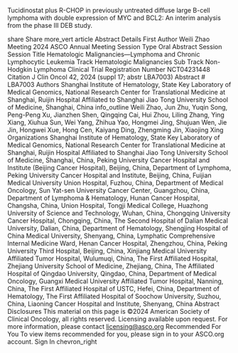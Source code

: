 Tucidinostat plus R-CHOP in previously untreated diffuse large B-cell lymphoma with double expression of MYC and BCL2: An interim analysis from the phase III 
DEB study.

share Share more_vert article Abstract Details First Author Weili Zhao Meeting 2024 ASCO Annual Meeting Session Type Oral Abstract Session Session Title Hematologic Malignancies—Lymphoma and Chronic Lymphocytic Leukemia Track Hematologic Malignancies Sub Track Non-Hodgkin Lymphoma Clinical Trial Registration Number NCT04231448 Citation J Clin Oncol 42, 2024 (suppl 17; abstr LBA7003) Abstract \# LBA7003 Authors Shanghai Institute of Hematology, State Key Laboratory of Medical Genomics, National Research Center for Translational Medicine at Shanghai, Ruijin Hospital Affiliated to Shanghai Jiao Tong University School of Medicine, Shanghai, China info_outline Weili Zhao, Jun Zhu, Yuqin Song, Peng-Peng Xu, Jianzhen Shen, Qingqing Cai, Hui Zhou, Liling Zhang, Ying Xiang, Xiuhua Sun, Wei Yang, Zhihua Yao, Hongmei Jing, Shujuan Wen, Jie Jin, Hongwei Xue, Hong Cen, Kaiyang Ding, Zhengming Jin, Xiaojing Xing Organizations Shanghai Institute of Hematology, State Key Laboratory of Medical Genomics, National Research Center for Translational Medicine at Shanghai, Ruijin Hospital Affiliated to Shanghai Jiao Tong University School of Medicine, Shanghai, China, Peking University Cancer Hospital and Institute (Beijing Cancer Hospital), Beijing, China, Department of Lymphoma, Peking University Cancer Hospital and Institute, Beijing, China, Fuijian Medical University Union Hospital, Fuzhou, China, Department of Medical Oncology, Sun Yat-sen University Cancer Center, Guangzhou, China, Department of Lymphoma & Hematology, Hunan Cancer Hospital, Changsha, China, Union Hospital, Tongji Medical College, Huazhong University of Science and Technology, Wuhan, China, Chongqing University Cancer Hospital, Chongqing, China, The Second Hospital of Dalian Medical University, Dalian, China, Department of Hematology, Shengjing Hospital of China Medical University, Shenyang, China, Lymphatic Comprehensive Internal Medicine Ward, Henan Cancer Hospital, Zhengzhou, China, Peking University Third Hospital, Beijing, China, Xinjiang Medical University Affiliated Tumor Hospital, Wulumuqi, China, The First Affiliated Hospital, Zhejiang University School of Medicine, Zhejiang, China, The Affiliated Hospital of Qingdao University, Qingdao, China, Department of Medical Oncology, Guangxi Medical University Affiliated Tumor Hospital, Nanning, China, The First Affiliated Hospital of USTC, Hefei, China, Department of Hematology, The First Affiliated Hospital of Soochow University, Suzhou, China, Liaoning Cancer Hospital and Institute, Shenyang, China Abstract Disclosures This material on this page is ©2024 American Society of Clinical Oncology, all rights reserved. Licensing available upon request. For more information, please contact licensing@asco.org Recommended For You To view items recommended for you, please sign in to your ASCO.org account. Sign In chevron_right